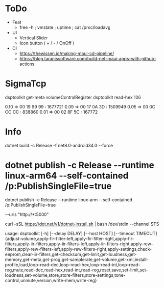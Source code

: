 # ToDo

- Feat
  - free -h ; vmstate ; uptime ; cat /proc/loadavg
- UI
  - Vertical Slider
  - Icon button ( + / - / OnOff )
- CI
  - https://thewissen.io/making-maui-cd-pipeline/
  - https://blog.taranissoftware.com/build-net-maui-apps-with-github-actions

# SigmaTcp

dsptoolkit get-meta volumeControlRegister
dsptoolkit read-hex 106

0.10 => 00 19 99 99 : 1677721
0.09 => 00 17 0A 3D : 1509949
0.05 => 00 0C CC CC : 838860
0.01 => 00 02 8F 5C : 167772

# Info

dotnet build -c Release -f net8.0-android34.0 --force

# dotnet publish -c Release --runtime linux-arm64 --self-contained /p:PublishSingleFile=true

dotnet publish -c Release --runtime linux-arm --self-contained /p:PublishSingleFile=true

--urls "http://\*:5000"

curl -sSL https://dot.net/v1/dotnet-install.sh | bash /dev/stdin --channel STS

usage: dsptoolkit [-h] [--delay DELAY] [--host HOST] [--timeout TIMEOUT]
{adjust-volume,apply-fir-filter-left,apply-fir-filter-right,apply-fir-filters,apply-iir-filters,apply-iir-filters-left,apply-iir-filters-right,apply-rew-filters,apply-rew-filters-left,apply-rew-filters-right,apply-settings,check-eeprom,clear-iir-filters,get-checksum,get-limit,get-loudness,get-memory,get-meta,get-prog,get-samplerate,get-volume,get-xml,install-profile,load,loop-read-dec,loop-read-hex,loop-read-int,loop-read-reg,mute,read-dec,read-hex,read-int,read-reg,reset,save,set-limit,set-loudness,set-volume,store,store-filters,store-settings,tone-control,unmute,version,write-mem,write-reg}
